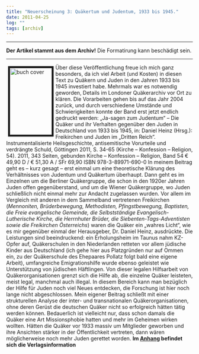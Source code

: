 ```yaml
---
title: "Neuerscheinung 3: Quäkertum und Judentum, 1933 bis 1945."
date: 2011-04-25
log: ""
tags: [archiv]
---
```

<hr><b>Der Artikel stammt aus dem Archiv!</b> Die Formatirung kann beschädigt sein.<hr>
<a href="http://www.the-independent-friend.de/?q=system/files/buch_cover_freikirchen_ufidr.jpeg"><img border="5" align="left" width="113" vspace="5" hspace="5" height="180" src="http://www.the-independent-friend.de/?q=system/files/buch_cover_freikirchen_ufidr.jpeg" alt="buch cover" /></a>&Uuml;ber diese Ver&ouml;ffentlichung freue ich mich ganz besonders, da ich viel Arbeit (und Kosten) in diesen Text zu Qu&auml;kern und Juden in den Jahren 1933 bis 1945 investiert habe. Mehrmals war es notwendig geworden, Details im Londoner Qu&auml;kerarchiv vor Ort zu kl&auml;ren. Die Vorarbeiten gehen bis auf das Jahr 2004 zur&uuml;ck, und durch verschiedene Umst&auml;nde und Schwierigkeiten konnte der Band erst jetzt endlich gedruckt werden:
&bdquo;Ja-sagen zum Judentum&ldquo; &ndash; Die Qu&auml;ker und ihr Verhalten gegen&uuml;ber den Juden in Deutschland von 1933 bis 1945, in: Daniel Heinz (Hrsg.): Freikirchen und Juden im &bdquo;Dritten Reich&ldquo;. Instrumentalisierte Heilsgeschichte, antisemitische Vorurteile und verdr&auml;ngte Schuld, G&ouml;ttingen 2011, S. 34-65 (Kirche &ndash; Konfession &ndash; Religion, 54).
2011, 343 Seiten, gebunden Kirche &ndash; Konfession &ndash; Religion, Band 54 &euro; 49,90 D / &euro; 51,30 A / SFr 69,90 ISBN 978-3-89971-690-0
<!--break-->
In meinem Beitrag geht es &ndash; kurz gesagt &ndash; erst einmal um eine theoretische Kl&auml;rung des Verh&auml;ltnisses von Judentum und Qu&auml;kertum &uuml;berhaupt. Dann geht es im Einzelnen um die Berliner Qu&auml;kergruppe, die schon in den 1920er Jahren Juden offen gegen&uuml;berstand, und um die Wiener Qu&auml;kergruppe, wo Juden schlie&szlig;lich nicht einmal mehr zur Andacht zugelassen wurden.
Vor allem im Vergleich mit anderen in dem Sammelband vertretenen Freikirchen (<i>Mennoniten, Br&uuml;derbewegung, Methodisten, Pfingstbewegung, Baptisten, die Freie evangelische Gemeinde, die Selbstst&auml;ndige Evangelisch-Lutherische Kirche, die Herrnhuter Br&uuml;der, die Siebenten-Tags-Adventisten sowie die Freikirchen &Ouml;sterreichs</i>) waren die Qu&auml;ker ein &bdquo;wahres Licht&ldquo;, wie es mir gegen&uuml;ber einmal der Herausgeber, Dr. Daniel Heinz, ausdr&uuml;ckte. Die Leistungen sind beeindruckend: ein Erholungsheim im Taunus nahm KZ-Opfer auf, Qu&auml;kerschulen in den Niederlanden retteten vor allem j&uuml;dische Kinder aus Deutschland (ich gehe hier aus Platzgr&uuml;nden nur auf Ommen ein, zu der Qu&auml;kerschule des Ehepaares Pollatz folgt bald eine eigene Arbeit), umfangreiche Emigrationshilfe wurde ebenso geleistet wie Unterst&uuml;tzung von j&uuml;dischen H&auml;ftlingen.
Von dieser legalen Hilfsarbeit von Qu&auml;kerorganisationen grenzt sich die Hilfe ab, die einzelne Qu&auml;ker leisteten, meist legal, manchmal auch illegal. In diesem Bereich kann man bez&uuml;glich der Hilfe f&uuml;r Juden noch viel Neues entdecken, die Forschung ist hier noch lange nicht abgeschlossen.
Mein eigener Beitrag schlie&szlig;t mit einer strukturellen Analyse der inter- und transnationalen Qu&auml;kerorganisationen, ohne deren Ger&uuml;st die deutschen Qu&auml;ker nicht so erfolgreich h&auml;tten t&auml;tig werden k&ouml;nnen. Bedauerlich ist vielleicht nur, dass schon damals die Qu&auml;ker eine Art Missionsphobie hatten und mehr im Geheimen wirken wollten. H&auml;tten die Qu&auml;ker vor 1933 massiv um Mitglieder geworben und ihre Ansichten st&auml;rker in der &Ouml;ffentlichkeit vertreten, dann w&auml;ren m&ouml;glicherweise noch mehr Juden gerettet worden.
<b>Im <a href="http://www.the-independent-friend.de/?q=system/files/verlagsinfo_freikirche_u_juden.pdf">Anhang</a> befindet sich die Verlagsinformation</b>
